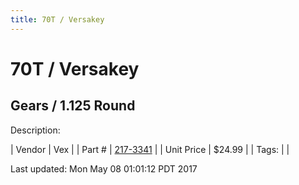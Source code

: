 ```yaml
---
title: 70T / Versakey
---
```


# 70T / Versakey
## Gears / 1.125 Round
Description: 	 

| Vendor | Vex | 
| Part # | [217-3341](http://www.vexrobotics.com/vexpro/motion/vexpro-gears/bearing-bore-gears.html) | 
| Unit Price | $24.99 | 
| Tags: |  | 

Last updated: Mon May 08 01:01:12 PDT 2017